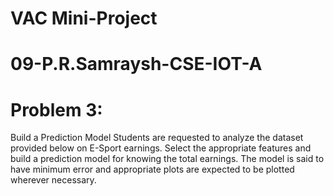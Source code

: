 # VAC Mini-Project
# 09-P.R.Samraysh-CSE-IOT-A
# Problem 3: 
Build a Prediction Model Students are requested to analyze the dataset provided below on E-Sport earnings. Select the appropriate features and build a prediction model for knowing the total earnings. The model is said to have minimum error and appropriate plots are expected to be plotted wherever necessary.
